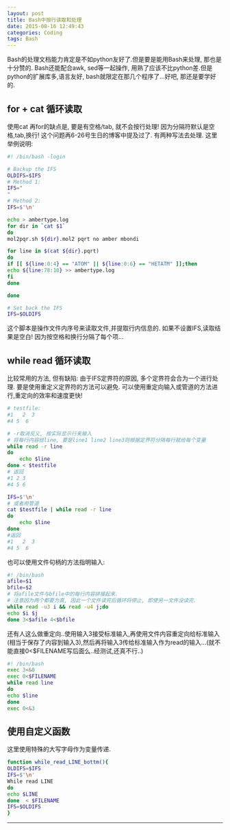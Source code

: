 ```yaml
---
layout: post
title: Bash中按行读取和处理
date: 2015-08-16 12:49:43
categories: Coding
tags: Bash
---
```


Bash的处理文档能力肯定是不如python友好了.但是要是能用Bash来处理, 那也是十分赞的. Bash还能配合awk, sed等一起操作, 用熟了应该不比python差.但是python的扩展库多,语言友好, bash就限定在那几个程序了...好吧, 那还是要学好的.

## for + cat 循环读取

使用cat 再for的缺点是, 要是有空格/tab, 就不会按行处理! 因为分隔符默认是空格,tab,换行! 这个问题再6-26号生日的博客中提及过了. 有两种写法去处理. 这里举例说明:

~~~bash
#! /bin/bash -login

# Backup the IFS
OLDIFS=$IFS
# Method 1:
IFS="
"
# Method 2:
IFS=$'\n'

echo > ambertype.log
for dir in `cat $1`
do
mol2pqr.sh ${dir}.mol2 pqrt no amber mbondi

for line in $(cat ${dir}.pqrt)
do
if [[ ${line:0:4} == "ATOM" || ${line:0:6} == "HETATM" ]];then
echo ${line:78:10} >> ambertype.log
fi
done

done

# Set back the IFS
IFS=$OLDIFS
~~~

这个脚本是操作文件内序号来读取文件,并提取行内信息的. 如果不设置IFS,读取结果是空白! 因为按空格和换行分隔了每个项...

## while read 循环读取

比较常用的方法, 但有缺陷: 由于IFS定界符的原因, 多个定界符会合为一个进行处理. 要是使用重定义定界符的方法可以避免. 可以使用重定向输入或管道的方法进行,重定向的效率和速度更快!

~~~bash
# testfile:
#1   2  3
#4 5  6

# -r取消反义, 按实际显示行来输入
# 将每行内容给line, 要是line1 line2 line3则根据定界符分隔每行赋给每个变量
while read -r line
do
    echo $line
done < $testfile
# 返回
#1 2 3
#4 5 6

IFS=$'\n'
# 或者用管道
cat $testfile | while read -r line
do
    echo $line
done
#返回
#1   2  3
#4 5  6
~~~

也可以使用文件句柄的方法指明输入:

~~~bash
#! /bin/bash
afile=$1
bfile=$2
# 将afile文件与bfile中的每行内容拼接起来. 
# 注意因为两个都要为真, 因此一个文件读完后循环将停止, 即使另一文件没读完.
while read -u3 i && read -u4 j;do
echo $i $j
done 3<$afile 4<$bfile
~~~

还有人这么做重定向..使用输入3接受标准输入,再使用文件内容重定向给标准输入(相当于保存了内容到输入3),然后再将输入3传给标准输入作为read的输入...(就不能直接0<$FILENAME写后面么..经测试,还真不行..)

~~~bash
#! /bin/bash
exec 3<&0
exec 0<$FILENAME
while read line
do
echo $line
done
exec 0<&3
~~~

## 使用自定义函数

这里使用特殊的大写字母作为变量传递.

~~~bash
function while_read_LINE_bottm(){
OLDIFS=$IFS
IFS=$'\n'
While read LINE
do
echo $LINE
done  < $FILENAME
IFS=$OLDIFS
}
~~~

------
